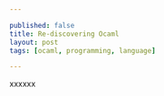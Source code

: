 ```yaml
---

published: false
title: Re-discovering Ocaml
layout: post
tags: [ocaml, programming, language]

---
```


xxxxxx
